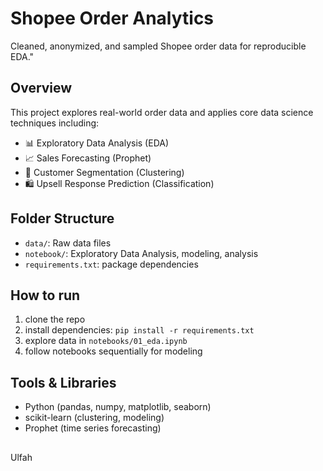 # Shopee Order Analytics
Cleaned, anonymized, and sampled Shopee order data for reproducible EDA."

## Overview
This project explores real-world order data and applies core data science techniques including:
- 📊 Exploratory Data Analysis (EDA)
- 📈 Sales Forecasting (Prophet)
- 👥 Customer Segmentation (Clustering)
- 🛍️ Upsell Response Prediction (Classification)

## Folder Structure
- `data/`: Raw data files
- `notebook/`: Exploratory Data Analysis, modeling, analysis
- `requirements.txt`: package dependencies

## How to run
1. clone the repo
2. install dependencies: `pip install -r requirements.txt`
3. explore data in `notebooks/01_eda.ipynb`
4. follow notebooks sequentially for modeling

## Tools & Libraries
- Python (pandas, numpy, matplotlib, seaborn)
- scikit-learn (clustering, modeling)
- Prophet (time series forecasting)
##
Ulfah

